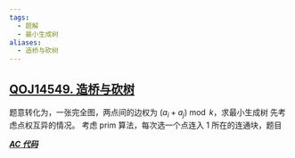 ```yaml
---
tags:
  - 题解
  - 最小生成树
aliases:
  - 造桥与砍树
---
```

## [QOJ14549. 造桥与砍树](https://qoj.ac/contest/2534/problem/14549)

题意转化为，一张完全图，两点间的边权为 $(a_i+a_j)\bmod k$，求最小生成树
先考虑点权互异的情况。
考虑 prim 算法，每次选一个点连入 $1$ 所在的连通块，题目

[***AC 代码***]()

```cpp

```
